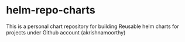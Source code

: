 # helm-repo-charts

This is a personal chart repository for building Reusable helm charts for projects under Github account (akrishnamoorthy) 
